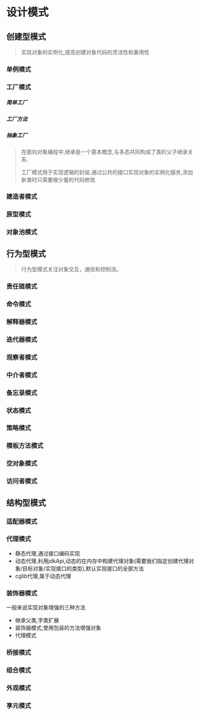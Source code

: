 # 设计模式

## 创建型模式
> 实现对象的实例化,提高创建对象代码的灵活性和重用性
### 单例模式
### 工厂模式

##### 简单工厂
##### 工厂方法
##### 抽象工厂
> 在面向对象编程中,继承是一个基本概念,与多态共同构成了类的父子继承关系.
>
> 工厂模式用于实现逻辑的封装,通过公共的接口实现对象的实例化服务,添加新类时只需要做少量的代码修改.

### 建造者模式
### 原型模式
### 对象池模式
## 行为型模式

> 行为型模式关注对象交互，通信和控制流。

### 责任链模式
### 命令模式
### 解释器模式
### 迭代器模式
### 观察者模式
### 中介者模式
### 备忘录模式
### 状态模式
### 策略模式
### 模板方法模式
### 空对象模式
### 访问者模式

## 结构型模式

### 适配器模式
### 代理模式
- 静态代理,通过接口编码实现
- 动态代理,利用jdkApi,动态的在内存中构建代理对象(需要我们指定创建代理对象/目标对象/实现接口的类型),默认实现接口的全部方法
- cglib代理,属于动态代理
### 装饰器模式
一般来说实现对象增强的三种方法
- 继承父类,字类扩展
- 装饰器模式,使用包装的方法增强对象
- 代理模式
### 桥接模式
### 组合模式
### 外观模式
### 享元模式
